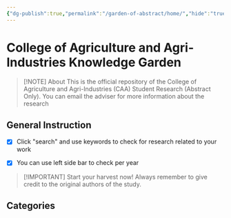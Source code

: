 ```yaml
---
{"dg-publish":true,"permalink":"/garden-of-abstract/home/","hide":"true","tags":["gardenEntry"],"created":"2024-05-22T15:15:08.971+08:00"}
---
```


# College of Agriculture and Agri-Industries Knowledge Garden

> [!NOTE] About
>This is the official repository of the College of Agriculture and Agri-Industries (CAA) Student Research (Abstract Only). 
>You can email the adviser for more information about the research
## General Instruction
- [x] Click "search" and use keywords to  check for research related to your work
- [x] You can use left side bar to check per year


> [!IMPORTANT] Start your harvest now!
> Always remember to give credit to the original authors of the study.

## Categories